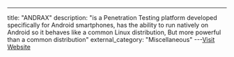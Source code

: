 ---
title: "ANDRAX"
description: "is a Penetration Testing platform developed specifically for Android smartphones,  has the ability to run natively on Android so it behaves like a common Linux distribution, But more powerful than a common distribution"
external_category: "Miscellaneous"
---[Visit Website](https://andrax.thecrackertechnology.com/download)

